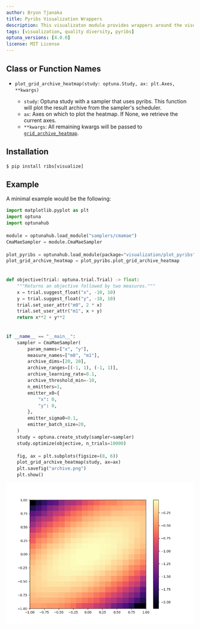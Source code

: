```yaml
---
author: Bryon Tjanaka
title: Pyribs Visualization Wrappers
description: This visualizaton module provides wrappers around the visualization functions from pyribs, which is useful for plotting results from CmaMaeSampler.
tags: [visualization, quality diversity, pyribs]
optuna_versions: [4.0.0]
license: MIT License
---
```


## Class or Function Names

- `plot_grid_archive_heatmap(study: optuna.Study, ax: plt.Axes, **kwargs)`

  - `study`: Optuna study with a sampler that uses pyribs. This function will plot the result archive from the sampler's scheduler.
  - `ax`: Axes on which to plot the heatmap. If None, we retrieve the current axes.
  - `**kwargs`: All remaining kwargs will be passed to [`grid_archive_heatmap`](https://docs.pyribs.org/en/stable/api/ribs.visualize.grid_archive_heatmap.html).

## Installation

```shell
$ pip install ribs[visualize]
```

## Example

A minimal example would be the following:

```python
import matplotlib.pyplot as plt
import optuna
import optunahub

module = optunahub.load_module("samplers/cmamae")
CmaMaeSampler = module.CmaMaeSampler

plot_pyribs = optunahub.load_module(package="visualization/plot_pyribs")
plot_grid_archive_heatmap = plot_pyribs.plot_grid_archive_heatmap


def objective(trial: optuna.trial.Trial) -> float:
    """Returns an objective followed by two measures."""
    x = trial.suggest_float("x", -10, 10)
    y = trial.suggest_float("y", -10, 10)
    trial.set_user_attr("m0", 2 * x)
    trial.set_user_attr("m1", x + y)
    return x**2 + y**2


if __name__ == "__main__":
    sampler = CmaMaeSampler(
        param_names=["x", "y"],
        measure_names=["m0", "m1"],
        archive_dims=[20, 20],
        archive_ranges=[(-1, 1), (-1, 1)],
        archive_learning_rate=0.1,
        archive_threshold_min=-10,
        n_emitters=1,
        emitter_x0={
            "x": 0,
            "y": 0,
        },
        emitter_sigma0=0.1,
        emitter_batch_size=20,
    )
    study = optuna.create_study(sampler=sampler)
    study.optimize(objective, n_trials=10000)

    fig, ax = plt.subplots(figsize=(8, 6))
    plot_grid_archive_heatmap(study, ax=ax)
    plt.savefig("archive.png")
    plt.show()
```

![Example of this Plot](images/archive.png)

